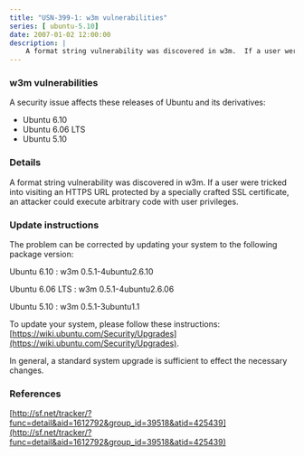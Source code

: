 ```yaml
---
title: "USN-399-1: w3m vulnerabilities"
series: [ ubuntu-5.10]
date: 2007-01-02 12:00:00
description: |
    A format string vulnerability was discovered in w3m.  If a user were  tricked into visiting an HTTPS URL protected by a specially crafted SSL  certificate, an attacker could execute arbitrary code with user  privileges.
--- 
```

 
 


### w3m vulnerabilities

A security issue affects these releases of Ubuntu and its derivatives:

* Ubuntu 6.10
* Ubuntu 6.06 LTS
* Ubuntu 5.10

### Details

A format string vulnerability was discovered in w3m. If a user were tricked into visiting an HTTPS URL protected by a specially crafted SSL certificate, an attacker could execute arbitrary code with user privileges.

### Update instructions

The problem can be corrected by updating your system to the following package version:

Ubuntu 6.10
 : w3m <span>0.5.1-4ubuntu2.6.10</span>

Ubuntu 6.06 LTS
 : w3m <span>0.5.1-4ubuntu2.6.06</span>

Ubuntu 5.10
 : w3m <span>0.5.1-3ubuntu1.1</span>

To update your system, please follow these instructions: [https://wiki.ubuntu.com/Security/Upgrades](https://wiki.ubuntu.com/Security/Upgrades).

In general, a standard system upgrade is sufficient to effect the necessary changes.

### References

 
 [http://sf.net/tracker/?func=detail&aid=1612792&group_id=39518&atid=425439](http://sf.net/tracker/?func=detail&aid=1612792&group_id=39518&atid=425439)
 

